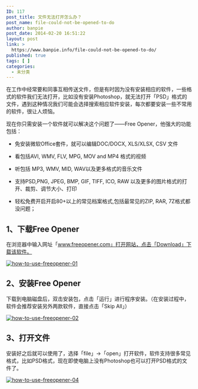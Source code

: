 ```yaml
---
ID: 117
post_title: 文件无法打开怎么办？
post_name: file-could-not-be-opened-to-do
author: banpie
post_date: 2014-02-20 16:51:22
layout: post
link: >
  https://www.banpie.info/file-could-not-be-opened-to-do/
published: true
tags: [ ]
categories:
  - 未分类
---
```

在工作中经常要和同事互相传送文件，但是有时因为没有安装相应的软件，一些格式的软件我们无法打开，比如没有安装Photoshop，就无法打开「PSD」格式的文件，遇到这种情况我们可能会选择搜索相应软件安装，每次都要安装一些不常用的软件，很让人烦恼。

现在你只需安装一个软件就可以解决这个问题了——Free Opener，他强大的功能包括：

*   免安装微软Office套件，就可以编辑DOC/DOCX, XLS/XLSX, CSV 文件

*   看包括AVI, WMV, FLV, MPG, MOV and MP4 格式的视频

*   听包括 MP3, WMV, MID, WAV以及更多格式的音乐文件

*   支持PSD,PNG, JPEG, BMP, GIF, TIFF, ICO, RAW 以及更多的图片格式的打开、裁剪、调节大小、打印

*   轻松免费开启开启80+以上的常见档案格式,包括最常见的ZIP, RAR, 7Z格式都没问题；

## 1、下载Free Opener

在浏览器中输入网址「www.freeopener.com」打开网站，点击「Download」下载该软件。

[![how-to-use-freeopener-01][1]][1]

## 2、安装Free Opener

下载到电脑磁盘后，双击安装包，点击「运行」进行程序安装。（在安装过程中，软件会推荐安装另外两款软件，直接点击「Skip All」）

[![how-to-use-freeopener-02][2]][2]

## 3、打开文件

安装好之后就可以使用了，选择「file」->「open」打开软件，软件支持很多常见格式，比如PSD格式，现在即使电脑上没有Photoshop也可以打开PSD格式的文件了。

[![how-to-use-freeopener-04][3]][3]

 [1]: http://7arnhx.com1.z0.glb.clouddn.com/wp-content/uploads/2014/02/how-to-use-freeopener-01.jpg
 [2]: http://7arnhx.com1.z0.glb.clouddn.com/wp-content/uploads/2014/02/how-to-use-freeopener-02.jpg
 [3]: http://7arnhx.com1.z0.glb.clouddn.com/wp-content/uploads/2014/02/how-to-use-freeopener-04.jpg